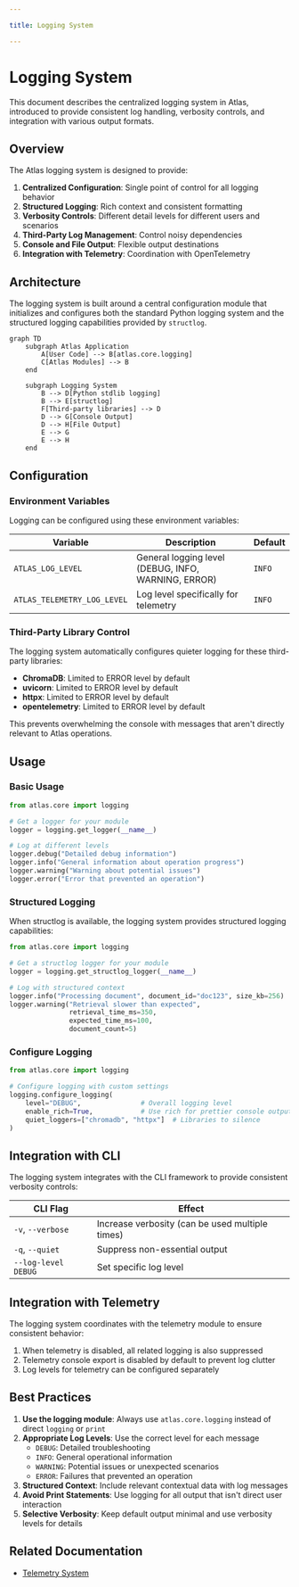 ```yaml
---

title: Logging System

---
```



# Logging System

This document describes the centralized logging system in Atlas, introduced to provide consistent log handling, verbosity controls, and integration with various output formats.

## Overview

The Atlas logging system is designed to provide:

1. **Centralized Configuration**: Single point of control for all logging behavior
2. **Structured Logging**: Rich context and consistent formatting
3. **Verbosity Controls**: Different detail levels for different users and scenarios
4. **Third-Party Log Management**: Control noisy dependencies
5. **Console and File Output**: Flexible output destinations
6. **Integration with Telemetry**: Coordination with OpenTelemetry

## Architecture

The logging system is built around a central configuration module that initializes and configures both the standard Python logging system and the structured logging capabilities provided by `structlog`.

```mermaid
graph TD
    subgraph Atlas Application
        A[User Code] --> B[atlas.core.logging]
        C[Atlas Modules] --> B
    end

    subgraph Logging System
        B --> D[Python stdlib logging]
        B --> E[structlog]
        F[Third-party libraries] --> D
        D --> G[Console Output]
        D --> H[File Output]
        E --> G
        E --> H
    end
```

## Configuration

### Environment Variables

Logging can be configured using these environment variables:

| Variable                    | Description                                         | Default |
| --------------------------- | --------------------------------------------------- | ------- |
| `ATLAS_LOG_LEVEL`           | General logging level (DEBUG, INFO, WARNING, ERROR) | `INFO`  |
| `ATLAS_TELEMETRY_LOG_LEVEL` | Log level specifically for telemetry                | `INFO`  |

### Third-Party Library Control

The logging system automatically configures quieter logging for these third-party libraries:

- **ChromaDB**: Limited to ERROR level by default
- **uvicorn**: Limited to ERROR level by default
- **httpx**: Limited to ERROR level by default
- **opentelemetry**: Limited to ERROR level by default

This prevents overwhelming the console with messages that aren't directly relevant to Atlas operations.

## Usage

### Basic Usage

```python
from atlas.core import logging

# Get a logger for your module
logger = logging.get_logger(__name__)

# Log at different levels
logger.debug("Detailed debug information")
logger.info("General information about operation progress")
logger.warning("Warning about potential issues")
logger.error("Error that prevented an operation")
```

### Structured Logging

When structlog is available, the logging system provides structured logging capabilities:

```python
from atlas.core import logging

# Get a structlog logger for your module
logger = logging.get_structlog_logger(__name__)

# Log with structured context
logger.info("Processing document", document_id="doc123", size_kb=256)
logger.warning("Retrieval slower than expected",
               retrieval_time_ms=350,
               expected_time_ms=100,
               document_count=5)
```

### Configure Logging

```python
from atlas.core import logging

# Configure logging with custom settings
logging.configure_logging(
    level="DEBUG",               # Overall logging level
    enable_rich=True,            # Use rich for prettier console output
    quiet_loggers=["chromadb", "httpx"]  # Libraries to silence
)
```

## Integration with CLI

The logging system integrates with the CLI framework to provide consistent verbosity controls:

| CLI Flag            | Effect                                          |
| ------------------- | ----------------------------------------------- |
| `-v`, `--verbose`   | Increase verbosity (can be used multiple times) |
| `-q`, `--quiet`     | Suppress non-essential output                   |
| `--log-level DEBUG` | Set specific log level                          |

## Integration with Telemetry

The logging system coordinates with the telemetry module to ensure consistent behavior:

1. When telemetry is disabled, all related logging is also suppressed
2. Telemetry console export is disabled by default to prevent log clutter
3. Log levels for telemetry can be configured separately

## Best Practices

1. **Use the logging module**: Always use `atlas.core.logging` instead of direct `logging` or `print`
2. **Appropriate Log Levels**: Use the correct level for each message
   - `DEBUG`: Detailed troubleshooting
   - `INFO`: General operational information
   - `WARNING`: Potential issues or unexpected scenarios
   - `ERROR`: Failures that prevented an operation
3. **Structured Context**: Include relevant contextual data with log messages
4. **Avoid Print Statements**: Use logging for all output that isn't direct user interaction
5. **Selective Verbosity**: Keep default output minimal and use verbosity levels for details

## Related Documentation

- [Telemetry System](./telemetry.md)
